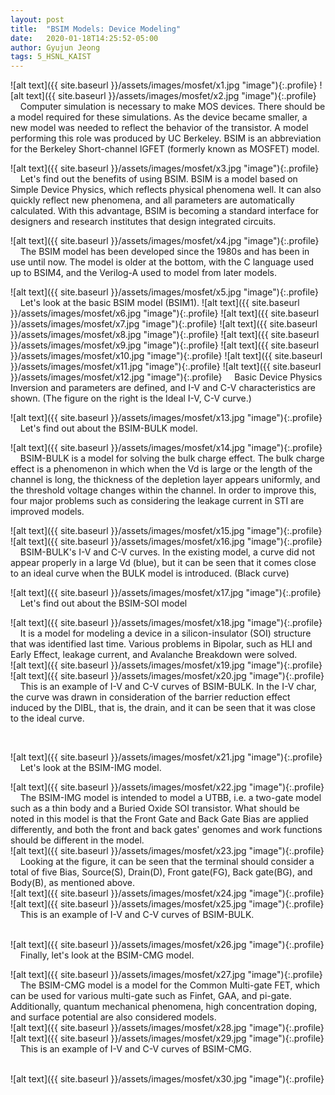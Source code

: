 ```yaml
---
layout: post
title:  "BSIM Models: Device Modeling"
date:   2020-01-18T14:25:52-05:00
author: Gyujun Jeong
tags: 5_HSNL_KAIST
---
```

![alt text]({{ site.baseurl }}/assets/images/mosfet/x1.jpg "image"){:.profile}
![alt text]({{ site.baseurl }}/assets/images/mosfet/x2.jpg "image"){:.profile}
&nbsp;&nbsp;&nbsp;&nbsp;Computer simulation is necessary to make MOS devices. There should be a model required for these simulations. As the device became smaller, a new model was needed to reflect the behavior of the transistor. A model performing this role was produced by UC Berkeley. BSIM is an abbreviation for the Berkeley Short-channel IGFET (formerly known as MOSFET) model.
<br>

![alt text]({{ site.baseurl }}/assets/images/mosfet/x3.jpg "image"){:.profile}
&nbsp;&nbsp;&nbsp;&nbsp;Let's find out the benefits of using BSIM. BSIM is a model based on Simple Device Physics, which reflects physical phenomena well. It can also quickly reflect new phenomena, and all parameters are automatically calculated. With this advantage, BSIM is becoming a standard interface for designers and research institutes that design integrated circuits.
<br>

![alt text]({{ site.baseurl }}/assets/images/mosfet/x4.jpg "image"){:.profile}
&nbsp;&nbsp;&nbsp;&nbsp;The BSIM model has been developed since the 1980s and has been in use until now. The model is older at the bottom, with the C language used up to BSIM4, and the Verilog-A used to model from later models.
<br>

![alt text]({{ site.baseurl }}/assets/images/mosfet/x5.jpg "image"){:.profile}
&nbsp;&nbsp;&nbsp;&nbsp;Let's look at the basic BSIM model (BSIM1).
![alt text]({{ site.baseurl }}/assets/images/mosfet/x6.jpg "image"){:.profile}
![alt text]({{ site.baseurl }}/assets/images/mosfet/x7.jpg "image"){:.profile}
![alt text]({{ site.baseurl }}/assets/images/mosfet/x8.jpg "image"){:.profile}
![alt text]({{ site.baseurl }}/assets/images/mosfet/x9.jpg "image"){:.profile}
![alt text]({{ site.baseurl }}/assets/images/mosfet/x10.jpg "image"){:.profile}
![alt text]({{ site.baseurl }}/assets/images/mosfet/x11.jpg "image"){:.profile}
![alt text]({{ site.baseurl }}/assets/images/mosfet/x12.jpg "image"){:.profile}
&nbsp;&nbsp;&nbsp;&nbsp;Basic Device Physics Inversion and parameters are defined, and I-V and C-V characteristics are shown. (The figure on the right is the Ideal I-V, C-V curve.)
<br>

![alt text]({{ site.baseurl }}/assets/images/mosfet/x13.jpg "image"){:.profile}
&nbsp;&nbsp;&nbsp;&nbsp;Let's find out about the BSIM-BULK model.
<br>

![alt text]({{ site.baseurl }}/assets/images/mosfet/x14.jpg "image"){:.profile}
&nbsp;&nbsp;&nbsp;&nbsp;BSIM-BULK is a model for solving the bulk charge effect. The bulk charge effect is a phenomenon in which when the Vd is large or the length of the channel is long, the thickness of the depletion layer appears uniformly, and the threshold voltage changes within the channel. In order to improve this, four major problems such as considering the leakage current in STI are improved models.

![alt text]({{ site.baseurl }}/assets/images/mosfet/x15.jpg "image"){:.profile}
![alt text]({{ site.baseurl }}/assets/images/mosfet/x16.jpg "image"){:.profile}
&nbsp;&nbsp;&nbsp;&nbsp;BSIM-BULK's I-V and C-V curves. In the existing model, a curve did not appear properly in a large Vd (blue), but it can be seen that it comes close to an ideal curve when the BULK model is introduced. (Black curve)
<br>

![alt text]({{ site.baseurl }}/assets/images/mosfet/x17.jpg "image"){:.profile}
&nbsp;&nbsp;&nbsp;&nbsp;Let's find out about the BSIM-SOI model
<br>

![alt text]({{ site.baseurl }}/assets/images/mosfet/x18.jpg "image"){:.profile}
&nbsp;&nbsp;&nbsp;&nbsp;It is a model for modeling a device in a silicon-insulator (SOI) structure that was identified last time. Various problems in Bipolar, such as HLI and Early Effect, leakage current, and Avalanche Breakdown were solved.
<br>
![alt text]({{ site.baseurl }}/assets/images/mosfet/x19.jpg "image"){:.profile}
![alt text]({{ site.baseurl }}/assets/images/mosfet/x20.jpg "image"){:.profile}
&nbsp;&nbsp;&nbsp;&nbsp;This is an example of I-V and C-V curves of BSIM-BULK. In the I-V char, the curve was drawn in consideration of the barrier reduction effect induced by the DIBL, that is, the drain, and it can be seen that it was close to the ideal curve.



<br>


![alt text]({{ site.baseurl }}/assets/images/mosfet/x21.jpg "image"){:.profile}
&nbsp;&nbsp;&nbsp;&nbsp;Let's look at the BSIM-IMG model.
<br>

![alt text]({{ site.baseurl }}/assets/images/mosfet/x22.jpg "image"){:.profile}
&nbsp;&nbsp;&nbsp;&nbsp;The BSIM-IMG model is intended to model a UTBB, i.e. a two-gate model such as a thin body and a Buried Oxide SOI transistor. What should be noted in this model is that the Front Gate and Back Gate Bias are applied differently, and both the front and back gates' genomes and work functions should be different in the model.
<br>
![alt text]({{ site.baseurl }}/assets/images/mosfet/x23.jpg "image"){:.profile}
&nbsp;&nbsp;&nbsp;&nbsp;Looking at the figure, it can be seen that the terminal should consider a total of five Bias, Source(S), Drain(D), Front gate(FG), Back gate(BG), and Body(B), as mentioned above.
<br>
![alt text]({{ site.baseurl }}/assets/images/mosfet/x24.jpg "image"){:.profile}
![alt text]({{ site.baseurl }}/assets/images/mosfet/x25.jpg "image"){:.profile}
&nbsp;&nbsp;&nbsp;&nbsp;This is an example of I-V and C-V curves of BSIM-BULK.

<br>
![alt text]({{ site.baseurl }}/assets/images/mosfet/x26.jpg "image"){:.profile}
&nbsp;&nbsp;&nbsp;&nbsp;Finally, let's look at the BSIM-CMG model.
<br>

![alt text]({{ site.baseurl }}/assets/images/mosfet/x27.jpg "image"){:.profile}
&nbsp;&nbsp;&nbsp;&nbsp;The BSIM-CMG model is a model for the Common Multi-gate FET, which can be used for various multi-gate such as Finfet, GAA, and pi-gate. Additionally, quantum mechanical phenomena, high concentration doping, and surface potential are also considered models.
<br>
![alt text]({{ site.baseurl }}/assets/images/mosfet/x28.jpg "image"){:.profile}
![alt text]({{ site.baseurl }}/assets/images/mosfet/x29.jpg "image"){:.profile}
&nbsp;&nbsp;&nbsp;&nbsp;This is an example of I-V and C-V curves of BSIM-CMG.



<br>
![alt text]({{ site.baseurl }}/assets/images/mosfet/x30.jpg "image"){:.profile}
